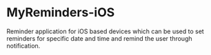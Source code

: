# MyReminders-iOS
Reminder application for iOS based devices which can be used to set reminders for specific date and time and remind the user through notification.
